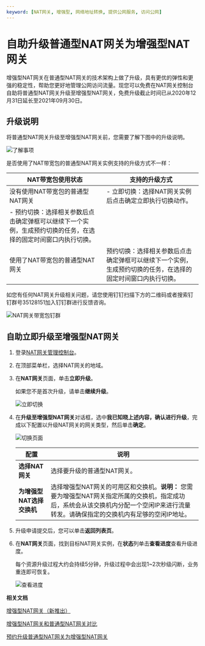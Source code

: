 ```yaml
---
keyword: [NAT网关, 增强型, 网络地址转换, 提供公网服务, 访问公网]
---
```


# 自助升级普通型NAT网关为增强型NAT网关

增强型NAT网关在普通型NAT网关的技术架构上做了升级，具有更优的弹性和更强的稳定性，帮助您更好地管理公网访问流量。现您可以免费在NAT网关控制台自助将普通型NAT网关升级至增强型NAT网关，免费升级截止时间已从2020年12月31日延长至2021年09月30日。

## 升级说明

将普通型NAT网关升级至增强型NAT网关前，您需要了解下图中的升级说明。

![了解事项](https://static-aliyun-doc.oss-accelerate.aliyuncs.com/assets/img/zh-CN/6333659951/p147943.png)

是否使用了NAT带宽包的普通型NAT网关实例支持的升级方式不一样：

|NAT带宽包使用状态|支持的升级方式|
|----------|-------|
|没有使用NAT带宽包的普通型NAT网关|-   立即切换：选择NAT网关实例后点击确定立即执行切换动作。
-   预约切换：选择相关参数后点击确定弹框可以继续下一个实例，生成预约切换的任务，在选择的固定时间窗口内执行切换。 |
|使用了NAT带宽包的普通型NAT网关|预约切换：选择相关参数后点击确定弹框可以继续下一个实例，生成预约切换的任务，在选择的固定时间窗口内执行切换。 |

如您有任何NAT网关升级相关问题，请您使用钉钉扫描下方的二维码或者搜索钉钉群号35128151加入钉钉群进行反馈咨询。

![NAT网关带宽包钉群](https://static-aliyun-doc.oss-accelerate.aliyuncs.com/assets/img/zh-CN/4446285261/p293192.png)

## 自助立即升级至增强型NAT网关

1.  登录[NAT网关管理控制台](https://vpc.console.aliyun.com/nat)。

2.  在顶部菜单栏，选择NAT网关的地域。

3.  在**NAT网关**页面，单击**立即升级**。

    如果您不是首次升级，请单击**继续升级**。

    ![立即切换](https://static-aliyun-doc.oss-accelerate.aliyuncs.com/assets/img/zh-CN/7856431061/p146934.png)

4.  在**升级至增强型NAT网关**对话框，选中**我已知晓上述内容，确认进行升级**，完成以下配置以升级NAT网关的网关类型，然后单击**确定**。

    ![切换页面](https://static-aliyun-doc.oss-accelerate.aliyuncs.com/assets/img/zh-CN/9273057061/p148992.png)

    |配置|说明|
    |--|--|
    |**选择NAT网关**|选择要升级的普通型NAT网关。|
    |**为增强型NAT选择交换机**|选择增强型NAT网关的可用区和交换机。**说明：** 您需要为增强型NAT网关指定所属的交换机，指定成功后，系统会从该交换机内分配一个空闲IP来进行流量转发。请确保指定的交换机内有足够的空闲IP地址。 |

5.  升级申请提交后，您可以单击**返回列表页**。

6.  在**NAT网关**页面，找到目标NAT网关实例，在**状态**列单击**查看进度**查看升级进度。

    每个资源升级过程大约会持续5分钟，升级过程中会出现1~2次秒级闪断，业务重连即可恢复。

    ![查看进度](https://static-aliyun-doc.oss-accelerate.aliyuncs.com/assets/img/zh-CN/4677431061/p147358.png)


**相关文档**  


[增强型NAT网关（新推出）](/cn.zh-CN/增强型NAT网关/增强型NAT网关（新推出）.md)

[增强型NAT网关和普通型NAT网关对比](/cn.zh-CN/增强型NAT网关/增强型NAT网关和普通型NAT网关对比.md)

[预约升级普通型NAT网关为增强型NAT网关](/cn.zh-CN/增强型NAT网关/预约升级普通型NAT网关为增强型NAT网关.md)


